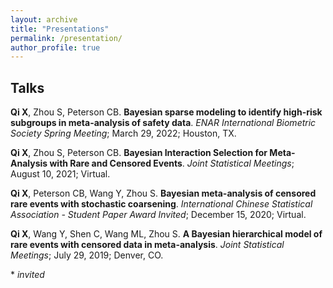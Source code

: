 ```yaml
---
layout: archive
title: "Presentations"
permalink: /presentation/
author_profile: true
---
```


## Talks

**Qi X**, Zhou S, Peterson CB. **Bayesian sparse modeling to identify high-risk subgroups in meta-analysis of safety data**. *ENAR International Biometric Society Spring Meeting*; March 29, 2022; Houston, TX.

**Qi X**, Zhou S, Peterson CB. **Bayesian Interaction Selection for Meta-Analysis with Rare and Censored Events**. *Joint Statistical Meetings*; August 10, 2021; Virtual.

**Qi X**, Peterson CB, Wang Y, Zhou S. **Bayesian meta-analysis of censored rare events with stochastic coarsening**. *International Chinese Statistical Association - Student Paper Award Invited*; December 15, 2020; Virtual.

**Qi X**, Wang Y, Shen C, Wang ML, Zhou S. **A Bayesian hierarchical model of rare events with censored data in meta-analysis**. *Joint Statistical Meetings*; July 29, 2019; Denver, CO.

\* *invited*
